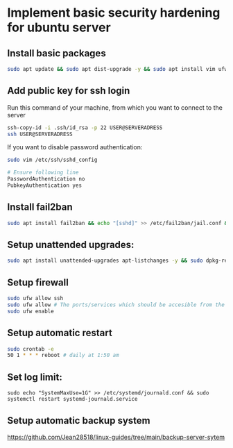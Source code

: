 # Implement basic security hardening for ubuntu server

## Install basic packages

```bash
sudo apt update && sudo apt dist-upgrade -y && sudo apt install vim ufw ncdu htop git pwgen -y
```

## Add public key for ssh login
Run this command of your machine, from which you want to connect to the server
```bash
ssh-copy-id -i .ssh/id_rsa -p 22 USER@SERVERADRESS
ssh USER@SERVERADRESS
```

If you want to disable password authentication:
```bash
sudo vim /etc/ssh/sshd_config

# Ensure following line
PasswordAuthentication no
PubkeyAuthentication yes
```

## Install fail2ban
```bash
sudo apt install fail2ban && echo "[sshd]" >> /etc/fail2ban/jail.conf && echo "enabled = true" >> /etc/fail2ban/jail.conf && sudo systemctl restart fail2ban
```

## Setup unattended upgrades:
```bash
sudo apt install unattended-upgrades apt-listchanges -y && sudo dpkg-reconfigure -plow unattended-upgrades
```

## Setup firewall
```bash
sudo ufw allow ssh
sudo ufw allow # The ports/services which should be accesible from the outside
sudo ufw enable
```

## Setup automatic restart
```bash
sudo crontab -e
50 1 * * * reboot # daily at 1:50 am
```

## Set log limit:

```
sudo echo "SystemMaxUse=1G" >> /etc/systemd/journald.conf && sudo systemctl restart systemd-journald.service
```

## Setup automatic backup system
<https://github.com/Jean28518/linux-guides/tree/main/backup-server-sytem>


